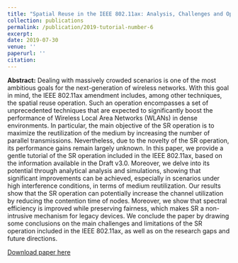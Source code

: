 ```yaml
---
title: "Spatial Reuse in the IEEE 802.11ax: Analysis, Challenges and Opportunities"
collection: publications
permalink: /publication/2019-tutorial-number-6
excerpt: 
date: 2019-07-30
venue: ''
paperurl: ''
citation: 
---
```

**Abstract:** 	Dealing with massively crowded scenarios is one of the most ambitious goals for the next-generation of wireless networks. With this goal in mind, the IEEE 802.11ax amendment includes, among other techniques, the spatial reuse operation. Such an operation encompasses a set of unprecedented techniques that are expected to significantly boost the performance of Wireless Local Area Networks (WLANs) in dense environments. In particular, the main objective of the SR operation is to maximize the reutilization of the medium by increasing the number of parallel transmissions. Nevertheless, due to the novelty of the SR operation, its performance gains remain largely unknown. In this paper, we provide a gentle tutorial of the SR operation included in the IEEE 802.11ax, based on the information available in the Draft v3.0. Moreover, we delve into its potential through analytical analysis and simulations, showing that significant improvements can be achieved, especially in scenarios under high interference conditions, in terms of medium reutilization. Our results show that the SR operation can potentially increase the channel utilization by reducing the contention time of nodes. Moreover, we show that spectral efficiency is improved while preserving fairness, which makes SR a non-intrusive mechanism for legacy devices. We conclude the paper by drawing some conclusions on the main challenges and limitations of the SR operation included in the IEEE 802.11ax, as well as on the research gaps and future directions.

[Download paper here](https://arxiv.org/pdf/1811.12397.pdf)